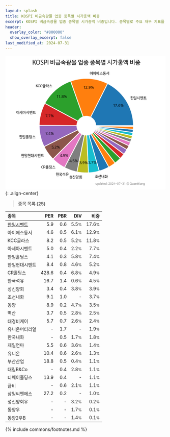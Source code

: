 ```yaml
---
layout: splash
title: KOSPI 비금속광물 업종 종목별 시가총액 비중
excerpt: KOSPI 비금속광물 업종 종목별 시가총액 비중입니다. 종목별로 주요 재무 지표를 함께 표시합니다.
header:
  overlay_color: "#800000"
  show_overlay_excerpt: false
last_modified_at: 2024-07-31
---
```



![KOSPI 비금속광물 업종 종목별 시가총액 비중](/stats/sector/images/kospi_업종_비금속광물_종목.png){: .align-center}


> **종목 목록 (25)**<a id="list"></a>

| **종목** | **PER** | **PBR** | **DIV** | **비중** |
| :------- | ------: | ------: | ------: | -------: |
| [한일시멘트](/300720/) | 5.9 | 0.6 | 5.5<small>%</small> | 17.6<small>%</small> |
| 아이에스동서 | 4.6 | 0.5 | 6.1<small>%</small> | 12.9<small>%</small> |
| KCC글라스 | 8.2 | 0.5 | 5.2<small>%</small> | 11.8<small>%</small> |
| 아세아시멘트 | 5.0 | 0.4 | 2.2<small>%</small> | 7.7<small>%</small> |
| 한일홀딩스 | 4.1 | 0.3 | 5.8<small>%</small> | 7.4<small>%</small> |
| 한일현대시멘트 | 8.4 | 0.8 | 4.6<small>%</small> | 5.2<small>%</small> |
| CR홀딩스 | 428.6 | 0.4 | 6.8<small>%</small> | 4.9<small>%</small> |
| 한국석유 | 16.7 | 1.4 | 0.6<small>%</small> | 4.5<small>%</small> |
| 성신양회 | 3.4 | 0.4 | 3.8<small>%</small> | 3.9<small>%</small> |
| 조선내화 | 9.1 | 1.0 | - | 3.7<small>%</small> |
| 동양 | 8.9 | 0.2 | 4.7<small>%</small> | 3.5<small>%</small> |
| 벽산 | 3.7 | 0.5 | 2.8<small>%</small> | 2.5<small>%</small> |
| 태경비케이 | 5.7 | 0.7 | 2.6<small>%</small> | 2.4<small>%</small> |
| 유니온머티리얼 | - | 1.7 | - | 1.9<small>%</small> |
| 한국내화 | - | 0.5 | 1.7<small>%</small> | 1.8<small>%</small> |
| 제일연마 | 5.5 | 0.6 | 3.6<small>%</small> | 1.4<small>%</small> |
| 유니온 | 10.4 | 0.6 | 2.6<small>%</small> | 1.3<small>%</small> |
| 부산산업 | 18.8 | 0.5 | 0.4<small>%</small> | 1.1<small>%</small> |
| 대림B&Co | - | 0.4 | 2.8<small>%</small> | 1.1<small>%</small> |
| 티웨이홀딩스 | 13.9 | 0.4 | - | 1.1<small>%</small> |
| 금비 | - | 0.6 | 2.1<small>%</small> | 1.1<small>%</small> |
| 삼일씨엔에스 | 27.2 | 0.2 | - | 1.0<small>%</small> |
| 성신양회우 | - | - | 3.2<small>%</small> | 0.2<small>%</small> |
| 동양우 | - | - | 1.7<small>%</small> | 0.1<small>%</small> |
| 동양2우B | - | - | 1.4<small>%</small> | 0.1<small>%</small> |

{% include commons/footnotes.md %}